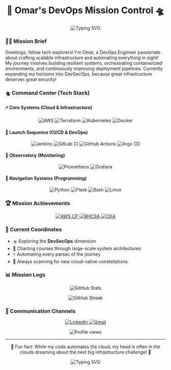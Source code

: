 <h1 align="center">🚀 Omar's DevOps Mission Control 🛸</h1>
<p align="center">
  <img src="https://readme-typing-svg.herokuapp.com?font=Fira+Code&size=24&duration=3000&pause=1000&color=A020F0&center=true&vCenter=true&width=600&lines=DevOps+Engineer+%7C+Automation+Ambassador⚡;Marching+towards+DevSecOps+🚀🔐;"Forever+curious,+endlessly+evolving♾️"" alt="Typing SVG" />
</p>


### 🧑‍🚀 Mission Brief
Greetings, fellow tech explorers! I'm Omar, a DevOps Engineer passionate about crafting scalable infrastructure and automating everything in sight! My journey involves building resilient systems, orchestrating containerized environments, and continuously improving deployment pipelines. Currently expanding my horizons into DevSecOps, because great infrastructure deserves great security!

### 🛸 Command Center (Tech Stack)

#### ⚡ Core Systems (Cloud & Infrastructure)
<p align="center">
  <img src="https://img.shields.io/badge/AWS-%23FF9900.svg?style=for-the-badge&logo=amazon-aws&logoColor=white" alt="AWS"/>
  <img src="https://img.shields.io/badge/terraform-%235835CC.svg?style=for-the-badge&logo=terraform&logoColor=white" alt="Terraform"/>
  <img src="https://img.shields.io/badge/kubernetes-%23326ce5.svg?style=for-the-badge&logo=kubernetes&logoColor=white" alt="Kubernetes"/>
  <img src="https://img.shields.io/badge/docker-%230db7ed.svg?style=for-the-badge&logo=docker&logoColor=white" alt="Docker"/>
</p>

#### 🚀 Launch Sequence (CI/CD & DevOps)
<p align="center">
  <img src="https://img.shields.io/badge/jenkins-%232C5263.svg?style=for-the-badge&logo=jenkins&logoColor=white" alt="Jenkins"/>
  <img src="https://img.shields.io/badge/gitlab%20ci-%23181717.svg?style=for-the-badge&logo=gitlab&logoColor=white" alt="GitLab CI"/>
  <img src="https://img.shields.io/badge/github%20actions-%232671E5.svg?style=for-the-badge&logo=githubactions&logoColor=white" alt="GitHub Actions"/>
  <img src="https://img.shields.io/badge/argo%20cd-%23EF7B4D.svg?style=for-the-badge&logo=argo&logoColor=white" alt="Argo CD"/>
</p>

#### 🔭 Observatory (Monitoring)
<p align="center">
  <img src="https://img.shields.io/badge/prometheus-%23E6522C.svg?style=for-the-badge&logo=prometheus&logoColor=white" alt="Prometheus"/>
  <img src="https://img.shields.io/badge/grafana-%23F46800.svg?style=for-the-badge&logo=grafana&logoColor=white" alt="Grafana"/>
</p>

#### 💫 Navigation Systems (Programming)
<p align="center">
  <img src="https://img.shields.io/badge/python-%233776AB.svg?style=for-the-badge&logo=python&logoColor=white" alt="Python"/>
  <img src="https://img.shields.io/badge/flask-%23000.svg?style=for-the-badge&logo=flask&logoColor=white" alt="Flask"/>
  <img src="https://img.shields.io/badge/bash-%234EAA25.svg?style=for-the-badge&logo=gnu-bash&logoColor=white" alt="Bash"/>
  <img src="https://img.shields.io/badge/linux-%23FCC624.svg?style=for-the-badge&logo=linux&logoColor=black" alt="Linux"/>
</p>

### 🏆 Mission Achievements
<p align="center">
  <a href="https://www.credly.com/org/amazon-web-services/badge/aws-certified-cloud-practitioner">
    <img src="https://img.shields.io/badge/AWS%20Cloud%20Practitioner-232F3E?style=for-the-badge&logo=amazon-aws&logoColor=white" alt="AWS CP"/>
  </a>
  <a href="https://www.redhat.com/en/services/certification/rhcsa">
    <img src="https://img.shields.io/badge/RHCSA-EE0000?style=for-the-badge&logo=red-hat&logoColor=white" alt="RHCSA"/>
  </a>
  <a href="https://www.cncf.io/certification/cka/">
    <img src="https://img.shields.io/badge/CKA-326CE5?style=for-the-badge&logo=kubernetes&logoColor=white" alt="CKA"/>
  </a>
</p>

### 🎯 Current Coordinates
- 🛸 Exploring the **DevSecOps** dimension
- 🌌 Charting courses through large-scale system architectures
- ⚡ Automating every parsec of the journey
- 🌠 Always scanning for new cloud-native constellations

### 📊 Mission Logs
<p align="center">
  <img src="https://github-readme-stats.vercel.app/api?username=omar99elnemr&show_icons=true&theme=midnight-purple" alt="GitHub Stats" />
</p>

<p align="center">
  <img src="https://github-readme-streak-stats.herokuapp.com/?user=omar99elnemr&theme=midnight-purple" alt="GitHub Streak" />
</p>

### 📡 Communication Channels
<p align="center">
  <a href="https://linkedin.com/in/omar99elnemr">
    <img src="https://img.shields.io/badge/linkedin-%230077B5.svg?style=for-the-badge&logo=linkedin&logoColor=white" alt="LinkedIn"/>
  </a>
  <a href="mailto:omar99elnemr@gmail.com">
    <img src="https://img.shields.io/badge/Gmail-D14836?style=for-the-badge&logo=gmail&logoColor=white" alt="Gmail"/>
  </a>
</p>

<p align="center">
  <img src="https://komarev.com/ghpvc/?username=omar99elnemr&label=Visitors+Aboard&color=blueviolet&style=flat" alt="Profile views" />
</p>

---

<p align="center">🌌 Fun fact: While my code automates the cloud, my head is often in the clouds dreaming about the next big infrastructure challenge! 💭</p>

<p align="center">
  <img src="https://readme-typing-svg.herokuapp.com?font=Fira+Code&pause=1000&color=A020F0&center=true&vCenter=true&width=435&lines=Ready+for+the+next+mission!+👨‍🚀" alt="Typing SVG" />
</p>
